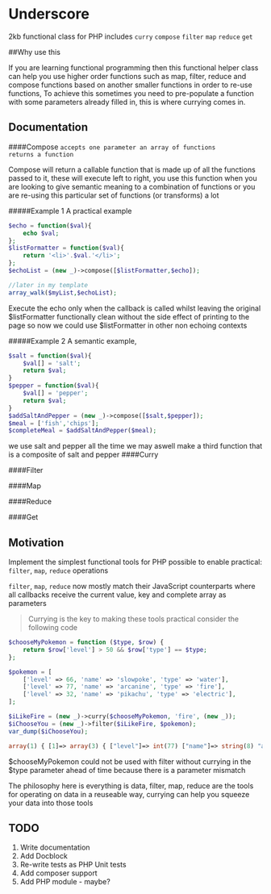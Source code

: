 # Underscore
2kb functional class for PHP includes 
`curry`
`compose`
`filter`
`map`
`reduce`
`get`


##Why use this

If you are learning functional programming then this functional helper class can help you use higher order functions such as map, filter, reduce and compose functions based on another smaller functions in order to re-use functions, To achieve this sometimes you need to pre-populate a function with some parameters already filled in, this is where currying comes in.


## Documentation


####Compose 
    `accepts one parameter an array of functions`  
    `returns a function`

Compose will return a callable function that is made up of all the functions passed to it, these will execute left to right, you use this function when you are looking to give semantic meaning to a combination of functions or you are re-using this particular set of functions (or transforms) a lot

#####Example 1
A practical example 
```php
$echo = function($val){
    echo $val;
};
$listFormatter = function($val){
    return '<li>'.$val.'</li>';
};
$echoList = (new _)->compose([$listFormatter,$echo]);

//later in my template
array_walk($myList,$echoList); 
```
Execute the echo only when the callback is called whilst leaving the original $listFormatter functionally clean without the side effect of printing to the page so now we could use $listFormatter in other non echoing contexts 

#####Example 2 
A semantic example, 
```php
$salt = function($val){
    $val[] = 'salt';
    return $val;
}
$pepper = function($val){
    $val[] = 'pepper';
    return $val;
}
$addSaltAndPepper = (new _)->compose([$salt,$pepper]);
$meal = ['fish','chips'];
$completeMeal = $addSaltAndPepper($meal);
```
we use salt and pepper all the time we may aswell make a third function that is a composite of salt and pepper
####Curry

####Filter

####Map

####Reduce

####Get

## Motivation

Implement the simplest functional tools for PHP possible to enable practical: 
`filter`, `map`, `reduce` operations

`filter`, `map`, `reduce` now mostly match their JavaScript counterparts where all callbacks receive the current value, key and complete array as parameters


>Currying is the key to making these tools practical consider the following code 

```php
$chooseMyPokemon = function ($type, $row) {
    return $row['level'] > 50 && $row['type'] == $type;
};

$pokemon = [
    ['level' => 66, 'name' => 'slowpoke', 'type' => 'water'],
    ['level' => 77, 'name' => 'arcanine', 'type' => 'fire'],
    ['level' => 32, 'name' => 'pikachu', 'type' => 'electric'],
];

$iLikeFire = (new _)->curry($chooseMyPokemon, 'fire', (new _));
$iChooseYou = (new _)->filter($iLikeFire, $pokemon);
var_dump($iChooseYou);

array(1) { [1]=> array(3) { ["level"]=> int(77) ["name"]=> string(8) "arcanine" ["type"]=> string(4) "fire" } }
```
    
  $chooseMyPokemon could not be used with filter without currying in the $type parameter ahead of time because there is a parameter mismatch
  
  The philosophy here is everything is data, filter, map, reduce are the tools for operating on data in a reuseable way, currying can help you squeeze your data into those tools

## TODO

1. Write documentation 
2. Add Docblock 
3. Re-write tests as PHP Unit tests 
4. Add composer support 
5. Add PHP module - maybe?

